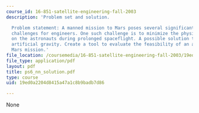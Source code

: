 ```yaml
---
course_id: 16-851-satellite-engineering-fall-2003
description: 'Problem set and solution.

  Problem statement: A manned mission to Mars poses several significant technological
  challenges for engineers. One such challenge is to minimize the physiological impact
  on the astronauts during prolonged spaceflight. A possible solution to this is using
  artificial gravity. Create a tool to evaluate the feasibility of an artificial gravity
  Mars mission.'
file_location: /coursemedia/16-851-satellite-engineering-fall-2003/19ed0a2204d8415a47a1c8b9badb7d86_ps6_nn_solution.pdf
file_type: application/pdf
layout: pdf
title: ps6_nn_solution.pdf
type: course
uid: 19ed0a2204d8415a47a1c8b9badb7d86

---
```

None